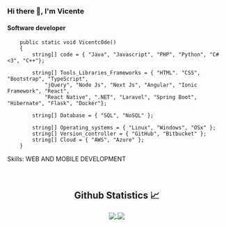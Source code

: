 ### Hi there 👋, I'm Vicente
#### Software developer
        public static void Vicentc0de()
        {
            string[] code = { "Java", "Javascript", "PHP", "Python", "C# <3", "C++"};
            
            string[] Tools_Libraries_Frameworks = { "HTML". "CSS", "Bootstrap", "TypeScript",
                "jQuery", "Node Js", "Next Js", "Angular", "Ionic Framework", "React",
                "React Native", ".NET", "Laravel", "Spring Boot", "Hibernate", "Flask", "Docker"};
                
            string[] Database = { "SQL", "NoSQL" };
            
            string[] Operating_systems = { "Linux", "Windows", "OSx" };
            string[] Version_controller = { "GitHub", "Bitbucket" };
            string[] Cloud = { "AWS", "Azure" };
        }

Skills: WEB AND MOBILE DEVELOPMENT

<br/>

  <h2 align="center"> Github Statistics 📈 </h2>
  
  <div align="center"> 
     <a href="">
      <img align="center" src="https://github-readme-stats-sigma-five.vercel.app/api?username=vicente100est&show_icons=true&include_all_commits=true&count_private=true&theme=react&line_height=40" />
    </a>
    <a href="">
      <img align="center" src="https://github-readme-stats.vercel.app/api/top-langs/?username=vicente100est&theme=react&line_height=40&hide=css"/>
    </a>
</div
  
<br/>
